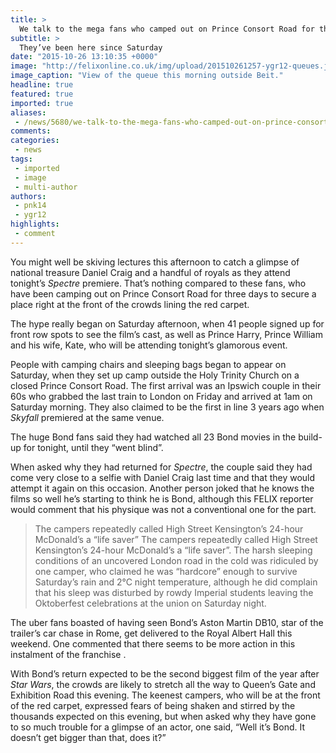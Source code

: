 ```yaml
---
title: >
  We talk to the mega fans who camped out on Prince Consort Road for the Bond premiere
subtitle: >
  They’ve been here since Saturday
date: "2015-10-26 13:10:35 +0000"
image: "http://felixonline.co.uk/img/upload/201510261257-ygr12-queues.jpg"
image_caption: "View of the queue this morning outside Beit."
headline: true
featured: true
imported: true
aliases:
 - /news/5680/we-talk-to-the-mega-fans-who-camped-out-on-prince-consort-road-for-the-bond-premiere
comments:
categories:
 - news
tags:
 - imported
 - image
 - multi-author
authors:
 - pnk14
 - ygr12
highlights:
 - comment
---
```


You might well be skiving lectures this afternoon to catch a glimpse of national treasure Daniel Craig and a handful of royals as they attend tonight’s _Spectre_ premiere. That’s nothing compared to these fans, who have been camping out on Prince Consort Road for three days to secure a place right at the front of the crowds lining the red carpet.

The hype really began on Saturday afternoon, when 41 people signed up for front row spots to see the film’s cast, as well as Prince Harry, Prince William and his wife, Kate, who will be attending tonight’s glamorous event.

People with camping chairs and sleeping bags began to appear on Saturday, when they set up camp outside the Holy Trinity Church on a closed Prince Consort Road. The first arrival was an Ipswich couple in their 60s who grabbed the last train to London on Friday and arrived at 1am on Saturday morning. They also claimed to be the first in line 3 years ago when _Skyfall_ premiered at the same venue.

The huge Bond fans said they had watched all 23 Bond movies in the build-up for tonight, until they “went blind”.

When asked why they had returned for _Spectre_, the couple said they had come very close to a selfie with Daniel Craig last time and that they would attempt it again on this occasion. Another person joked that he knows the films so well he’s starting to think he is Bond, although this FELIX reporter would comment that his physique was not a conventional one for the part.
> The campers repeatedly called High Street Kensington’s 24-hour McDonald’s a “life saver”
The campers repeatedly called High Street Kensington’s 24-hour McDonald’s a “life saver”. The harsh sleeping conditions of an uncovered London road in the cold was ridiculed by one camper, who claimed he was “hardcore” enough to survive Saturday’s rain and 2°C night temperature, although he did complain that his sleep was disturbed by rowdy Imperial students leaving the Oktoberfest celebrations at the union on Saturday night.

The uber fans boasted of having seen Bond’s Aston Martin DB10, star of the trailer’s car chase in Rome, get delivered to the Royal Albert Hall this weekend. One commented that there seems to be more action in this instalment of the franchise .

With Bond’s return expected to be the second biggest film of the year after _Star Wars_, the crowds are likely to stretch all the way to Queen’s Gate and Exhibition Road this evening. The keenest campers, who will be at the front of the red carpet, expressed fears of being shaken and stirred by the thousands expected on this evening, but when asked why they have gone to so much trouble for a glimpse of an actor, one said, “Well it’s Bond. It doesn’t get bigger than that, does it?”

